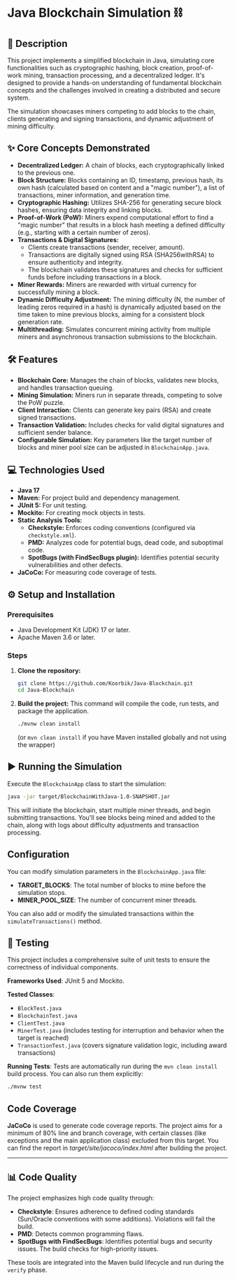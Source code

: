# Java Blockchain Simulation ⛓️

## 🚀 Description

This project implements a simplified blockchain in Java, simulating core functionalities such as cryptographic hashing, block creation, proof-of-work mining, transaction processing, and a decentralized ledger. It's designed to provide a hands-on understanding of fundamental blockchain concepts and the challenges involved in creating a distributed and secure system.

The simulation showcases miners competing to add blocks to the chain, clients generating and signing transactions, and dynamic adjustment of mining difficulty.

## ✨ Core Concepts Demonstrated

* **Decentralized Ledger:** A chain of blocks, each cryptographically linked to the previous one.
* **Block Structure:** Blocks containing an ID, timestamp, previous hash, its own hash (calculated based on content and a "magic number"), a list of transactions, miner information, and generation time.
* **Cryptographic Hashing:** Utilizes SHA-256 for generating secure block hashes, ensuring data integrity and linking blocks.
* **Proof-of-Work (PoW):** Miners expend computational effort to find a "magic number" that results in a block hash meeting a defined difficulty (e.g., starting with a certain number of zeros).
* **Transactions & Digital Signatures:**
    * Clients create transactions (sender, receiver, amount).
    * Transactions are digitally signed using RSA (SHA256withRSA) to ensure authenticity and integrity.
    * The blockchain validates these signatures and checks for sufficient funds before including transactions in a block.
* **Miner Rewards:** Miners are rewarded with virtual currency for successfully mining a block.
* **Dynamic Difficulty Adjustment:** The mining difficulty (N, the number of leading zeros required in a hash) is dynamically adjusted based on the time taken to mine previous blocks, aiming for a consistent block generation rate.
* **Multithreading:** Simulates concurrent mining activity from multiple miners and asynchronous transaction submissions to the blockchain.

## 🛠️ Features

* **Blockchain Core:** Manages the chain of blocks, validates new blocks, and handles transaction queuing.
* **Mining Simulation:** Miners run in separate threads, competing to solve the PoW puzzle.
* **Client Interaction:** Clients can generate key pairs (RSA) and create signed transactions.
* **Transaction Validation:** Includes checks for valid digital signatures and sufficient sender balance.
* **Configurable Simulation:** Key parameters like the target number of blocks and miner pool size can be adjusted in `BlockchainApp.java`.

## 💻 Technologies Used

* **Java 17**
* **Maven:** For project build and dependency management.
* **JUnit 5:** For unit testing.
* **Mockito:** For creating mock objects in tests.
* **Static Analysis Tools:**
    * **Checkstyle:** Enforces coding conventions (configured via `checkstyle.xml`).
    * **PMD:** Analyzes code for potential bugs, dead code, and suboptimal code.
    * **SpotBugs (with FindSecBugs plugin):** Identifies potential security vulnerabilities and other defects.
* **JaCoCo:** For measuring code coverage of tests.

## ⚙️ Setup and Installation

### Prerequisites

* Java Development Kit (JDK) 17 or later.
* Apache Maven 3.6 or later.

### Steps

1.  **Clone the repository:**
    ```bash
    git clone https://github.com/Koorbik/Java-Blockchain.git
    cd Java-Blockchain
    ```

2.  **Build the project:**
    This command will compile the code, run tests, and package the application.
    ```bash
    ./mvnw clean install
    ```
    (or `mvn clean install` if you have Maven installed globally and not using the wrapper)

## ▶️ Running the Simulation

Execute the `BlockchainApp` class to start the simulation:

```bash
java -jar target/BlockchainWithJava-1.0-SNAPSHOT.jar
```

This will initiate the blockchain, start multiple miner threads, and begin submitting transactions. You'll see blocks being mined and added to the chain, along with logs about difficulty adjustments and transaction processing.

## Configuration
You can modify simulation parameters in the `BlockchainApp.java` file:

* **TARGET_BLOCKS**: The total number of blocks to mine before the simulation stops.
* **MINER_POOL_SIZE**: The number of concurrent miner threads.

You can also add or modify the simulated transactions within the `simulateTransactions()` method.

## 🧪 Testing
This project includes a comprehensive suite of unit tests to ensure the correctness of individual components.

**Frameworks Used**: JUnit 5 and Mockito.

**Tested Classes**:
* `BlockTest.java`
* `BlockchainTest.java`
* `ClientTest.java`
* `MinerTest.java` (includes testing for interruption and behavior when the target is reached)
* `TransactionTest.java` (covers signature validation logic, including award transactions)

**Running Tests**:
Tests are automatically run during the `mvn clean install` build process. You can also run them explicitly:

```bash
./mvnw test
```
## Code Coverage

**JaCoCo** is used to generate code coverage reports. The project aims for a minimum of 80% line and branch coverage, with certain classes (like exceptions and the main application class) excluded from this target. You can find the report in *target/site/jacoco/index.html* after building the project.

---

## 📊 Code Quality

The project emphasizes high code quality through:

* **Checkstyle**: Ensures adherence to defined coding standards (Sun/Oracle conventions with some additions). Violations will fail the build.
* **PMD**: Detects common programming flaws.
* **SpotBugs with FindSecBugs**: Identifies potential bugs and security issues. The build checks for high-priority issues.

These tools are integrated into the Maven build lifecycle and run during the `verify` phase.
